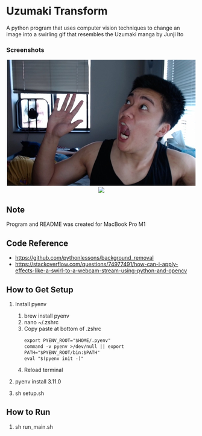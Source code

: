 # Uzumaki Transform

A python program that uses computer vision techniques to change an image into a swirling gif that resembles the Uzumaki manga by Junji Ito

### Screenshots

<p align="center">
  <img src="https://github.com/connorjchen/uzumaki_transform/blob/master/background_removal/data/connorScared.jpg" width="500" />
  <img src="https://github.com/connorjchen/uzumaki_transform/blob/master/background_removal/data/connorScared_out_swirl.gif" width="500" />
</p>

## Note

Program and README was created for MacBook Pro M1

## Code Reference

- https://github.com/pythonlessons/background_removal
- https://stackoverflow.com/questions/74977491/how-can-i-apply-effects-like-a-swirl-to-a-webcam-stream-using-python-and-opencv

## How to Get Setup

1. Install pyenv

   1. brew install pyenv
   2. nano ~/.zshrc
   3. Copy paste at bottom of .zshrc
      ```
      export PYENV_ROOT="$HOME/.pyenv"
      command -v pyenv >/dev/null || export PATH="$PYENV_ROOT/bin:$PATH"
      eval "$(pyenv init -)"
      ```
   4. Reload terminal

2. pyenv install 3.11.0

3. sh setup.sh

## How to Run

1. sh run_main.sh
